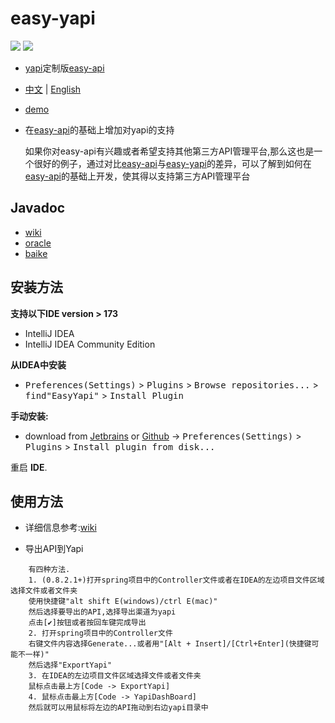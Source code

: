# easy-yapi
[![](https://img.shields.io/jetbrains/plugin/v/12458?color=blue&label=version)](https://plugins.jetbrains.com/plugin/12458-easyyapi)
[![](https://img.shields.io/jetbrains/plugin/d/12458)](https://plugins.jetbrains.com/plugin/12458-easyyapi)

- [yapi](https://github.com/YMFE/yapi)定制版[easy-api](https://github.com/tangcent/easy-api)

- [中文](https://github.com/tangcent/easy-yapi/blob/master/README_ZN.md) | [English](https://github.com/tangcent/easy-yapi/blob/master/README.md)

- [demo](https://github.com/tangcent/spring-demo)

- 在[easy-api](https://github.com/tangcent/easy-api)的基础上增加对yapi的支持

  如果你对easy-api有兴趣或者希望支持其他第三方API管理平台,那么这也是一个很好的例子，通过对比[easy-api](https://github.com/tangcent/easy-api)与[easy-yapi](https://github.com/tangcent/easy-aypi)的差异，可以了解到如何在
  [easy-api](https://github.com/tangcent/easy-api)的基础上开发，使其得以支持第三方API管理平台

## Javadoc

- [wiki](https://en.wikipedia.org/wiki/Javadoc)
- [oracle](https://docs.oracle.com/javase/8/docs/technotes/tools/windows/javadoc.html)
- [baike](https://baike.baidu.com/item/javadoc)


安装方法
----

**支持以下IDE version > 173**

- IntelliJ IDEA
- IntelliJ IDEA Community Edition

**从IDEA中安装**
- <kbd>Preferences(Settings)</kbd> > <kbd>Plugins</kbd> > <kbd>Browse repositories...</kbd> > <kbd>find"EasyYapi"</kbd> > <kbd>Install Plugin</kbd>

**手动安装:**
- download from [Jetbrains](https://plugins.jetbrains.com/plugin/12458-easyyapi) or [Github](https://github.com/tangcent/easy-yapi-plugins/raw/master/idea/easy-yapi.jar) -> <kbd>Preferences(Settings)</kbd> > <kbd>Plugins</kbd> > <kbd>Install plugin from disk...</kbd>

重启 **IDE**.

## 使用方法

- 详细信息参考:[wiki](https://github.com/tangcent/easy-yapi/wiki)

* 导出API到Yapi
```textCode
    有四种方法.
    1. (0.8.2.1+)打开spring项目中的Controller文件或者在IDEA的左边项目文件区域选择文件或者文件夹
    使用快捷键"alt shift E(windows)/ctrl E(mac)"
    然后选择要导出的API,选择导出渠道为yapi
    点击[✔]按钮或者按回车键完成导出
    2. 打开spring项目中的Controller文件
    右键文件内容选择Generate...或者用"[Alt + Insert]/[Ctrl+Enter](快捷键可能不一样)"
    然后选择"ExportYapi"
    3. 在IDEA的左边项目文件区域选择文件或者文件夹
    鼠标点击最上方[Code -> ExportYapi]
    4. 鼠标点击最上方[Code -> YapiDashBoard]
    然后就可以用鼠标将左边的API拖动到右边yapi目录中
```
